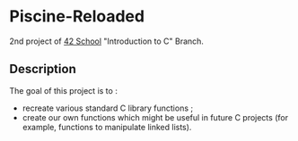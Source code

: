 # Piscine-Reloaded
2nd project of [42 School](https://www.42.fr) "Introduction to C" Branch.

## Description

The goal of this project is to :
- recreate various standard C library functions ;
- create our own functions which might be useful in future C projects (for example, functions to manipulate linked lists).
